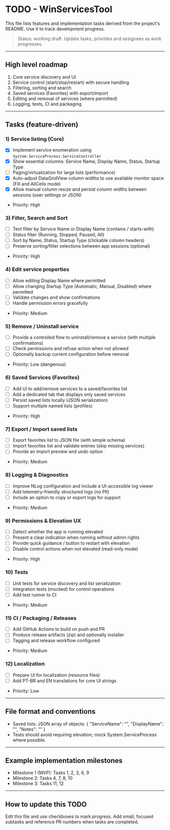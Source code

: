 # TODO - WinServicesTool

This file lists features and implementation tasks derived from the project's README. Use it to track development progress.

> Status: working draft. Update tasks, priorities and assignees as work progresses.

---

## High level roadmap

1. Core service discovery and UI
2. Service control (start/stop/restart) with secure handling
3. Filtering, sorting and search
4. Saved services (Favorites) with export/import
5. Editing and removal of services (where permitted)
6. Logging, tests, CI and packaging

---

## Tasks (feature-driven)

### 1) Service listing (Core)

- [x] Implement service enumeration using `System.ServiceProcess.ServiceController`
- [x] Show essential columns: Service Name, Display Name, Status, Startup Type
- [ ] Paging/virtualization for large lists (performance)
- [x] Auto-adjust DataGridView column widths to use available monitor space (Fill and AllCells mode)
- [x] Allow manual column resize and persist column widths between sessions (user settings or JSON)
- Priority: High

### 3) Filter, Search and Sort

- [ ] Text filter by Service Name or Display Name (contains / starts-with)
- [ ] Status filter (Running, Stopped, Paused, All)
- [ ] Sort by Name, Status, Startup Type (clickable column headers)
- [ ] Preserve sorting/filter selections between app sessions (optional)
- Priority: High

### 4) Edit service properties

- [ ] Allow editing Display Name where permitted
- [ ] Allow changing Startup Type (Automatic, Manual, Disabled) where permitted
- [ ] Validate changes and show confirmations
- [ ] Handle permission errors gracefully
- Priority: Medium

### 5) Remove / Uninstall service

- [ ] Provide a controlled flow to uninstall/remove a service (with multiple confirmations)
- [ ] Check permissions and refuse action when not allowed
- [ ] Optionally backup current configuration before removal
- Priority: Low (dangerous)

### 6) Saved Services (Favorites)

- [ ] Add UI to add/remove services to a saved/favorites list
- [ ] Add a dedicated tab that displays only saved services
- [ ] Persist saved lists locally (JSON serialization)
- [ ] Support multiple named lists (profiles)
- Priority: High

### 7) Export / Import saved lists

- [ ] Export favorites list to JSON file (with simple schema)
- [ ] Import favorites list and validate entries (skip missing services)
- [ ] Provide an import preview and undo option
- Priority: Medium

### 8) Logging & Diagnostics

- [ ] Improve NLog configuration and include a UI-accessible log viewer
- [ ] Add telemetry-friendly structured logs (no PII)
- [ ] Include an option to copy or export logs for support
- Priority: Medium

### 9) Permissions & Elevation UX

- [ ] Detect whether the app is running elevated
- [ ] Present a clear indication when running without admin rights
- [ ] Provide quick guidance / button to restart with elevation
- [ ] Disable control actions when not elevated (read-only mode)
- Priority: High

### 10) Tests

- [ ] Unit tests for service discovery and list serialization
- [ ] Integration tests (mocked) for control operations
- [ ] Add test runner to CI
- Priority: Medium

### 11) CI / Packaging / Releases

- [ ] Add GitHub Actions to build on push and PR
- [ ] Produce release artifacts (zip) and optionally installer
- [ ] Tagging and release workflow configured
- Priority: Medium

### 12) Localization

- [ ] Prepare UI for localization (resource files)
- [ ] Add PT-BR and EN translations for core UI strings
- Priority: Low

---

## File format and conventions

- Saved lists: JSON array of objects: { "ServiceName": "", "DisplayName": "", "Notes": "" }
- Tests should avoid requiring elevation; mock System.ServiceProcess where possible.

---

## Example implementation milestones

- Milestone 1 (MVP): Tasks 1, 2, 3, 6, 9
- Milestone 2: Tasks 4, 7, 8, 10
- Milestone 3: Tasks 11, 12

---

## How to update this TODO

Edit this file and use checkboxes to mark progress. Add small, focused subtasks and reference PR numbers when tasks are completed.
